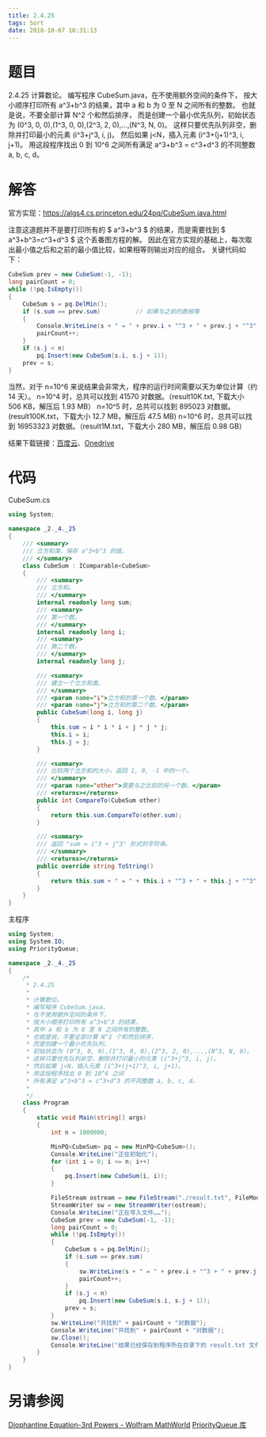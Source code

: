 ```yaml
---
title: 2.4.25
tags: Sort
date: 2018-10-07 16:31:13
---
```


# 题目

2.4.25
计算数论。
编写程序 CubeSum.java，在不使用额外空间的条件下，
按大小顺序打印所有 a^3+b^3 的结果，其中 a 和 b 为 0 至 N 之间所有的整数。
也就是说，不要全部计算 N^2 个和然后排序，
而是创建一个最小优先队列，初始状态为 (0^3, 0, 0),(1^3, 0, 0),(2^3, 2, 0),...,(N^3, N, 0)。
这样只要优先队列非空，删除并打印最小的元素 (i^3+j^3, i, j)。
然后如果 j<N，插入元素 (i^3+(j+1)^3, i, j+1)。
用这段程序找出 0 到 10^6 之间所有满足 a^3+b^3 = c^3+d^3 的不同整数 a, b, c, d。

# 解答

官方实现：https://algs4.cs.princeton.edu/24pq/CubeSum.java.html

注意这道题并不是要打印所有的 $ a^3+b^3 $ 的结果，而是需要找到 $ a^3+b^3=c^3+d^3 $ 这个丢番图方程的解。
因此在官方实现的基础上，每次取出最小值之后和之前的最小值比较，如果相等则输出对应的组合。
关键代码如下：

```csharp
CubeSum prev = new CubeSum(-1, -1);
long pairCount = 0;
while (!pq.IsEmpty())
{
    CubeSum s = pq.DelMin();
    if (s.sum == prev.sum)			// 如果与之前的数相等
    {
        Console.WriteLine(s + " = " + prev.i + "^3 + " + prev.j + "^3");
        pairCount++;
    }         
    if (s.j < n)
        pq.Insert(new CubeSum(s.i, s.j + 1));
    prev = s;
}
```

当然，对于 n=10^6 来说结果会非常大，程序的运行时间需要以天为单位计算（约 14 天）。
n=10^4 时，总共可以找到 41570 对数据。（result10K.txt, 下载大小 506 KB，解压后 1.93 MB）
n=10^5 时，总共可以找到 895023 对数据。(result100K.txt，下载大小 12.7 MB，解压后 47.5 MB)
n=10^6 时，总共可以找到 16953323 对数据。（result1M.txt，下载大小 280 MB，解压后 0.98 GB）

结果下载链接：[百度云](https://pan.baidu.com/s/1Jl8H6tYZC8h_21jDvy7Yxw)、[Onedrive](https://1drv.ms/f/s!AgRf1DW8ZhM95tEgIrRysk83jLS2kQ)

# 代码

CubeSum.cs

```csharp
using System;

namespace _2._4._25
{
    /// <summary>
    /// 立方和类，保存 a^3+b^3 的值。
    /// </summary>
    class CubeSum : IComparable<CubeSum>
    {
        /// <summary>
        /// 立方和。
        /// </summary>
        internal readonly long sum;
        /// <summary>
        /// 第一个数。
        /// </summary>
        internal readonly long i;
        /// <summary>
        /// 第二个数。
        /// </summary>
        internal readonly long j;

        /// <summary>
        /// 建立一个立方和类。
        /// </summary>
        /// <param name="i">立方和的第一个数。</param>
        /// <param name="j">立方和的第二个数。</param>
        public CubeSum(long i, long j)
        {
            this.sum = i * i * i + j * j * j;
            this.i = i;
            this.j = j;
        }

        /// <summary>
        /// 比较两个立方和的大小，返回 1, 0, -1 中的一个。
        /// </summary>
        /// <param name="other">需要与之比较的另一个数。</param>
        /// <returns></returns>
        public int CompareTo(CubeSum other)
        {
            return this.sum.CompareTo(other.sum);
        }

        /// <summary>
        /// 返回 "sum = i^3 + j^3" 形式的字符串。
        /// </summary>
        /// <returns></returns>
        public override string ToString()
        {
            return this.sum + " = " + this.i + "^3 + " + this.j + "^3";
        }
    }
}
```

主程序

```csharp
using System;
using System.IO;
using PriorityQueue;

namespace _2._4._25
{
    /*
     * 2.4.25
     * 
     * 计算数论。
     * 编写程序 CubeSum.java，
     * 在不使用额外空间的条件下，
     * 按大小顺序打印所有 a^3+b^3 的结果，
     * 其中 a 和 b 为 0 至 N 之间所有的整数。
     * 也就是说，不要全部计算 N^2 个和然后排序，
     * 而是创建一个最小优先队列，
     * 初始状态为 (0^3, 0, 0),(1^3, 0, 0),(2^3, 2, 0),...,(N^3, N, 0)。
     * 这样只要优先队列非空，删除并打印最小的元素 (i^3+j^3, i, j)。
     * 然后如果 j<N，插入元素 (i^3+(j+1)^3, i, j+1)。
     * 用这段程序找出 0 到 10^6 之间
     * 所有满足 a^3+b^3 = c^3+d^3 的不同整数 a, b, c, d。
     * 
     */
    class Program
    {
        static void Main(string[] args)
        {
            int n = 1000000;

            MinPQ<CubeSum> pq = new MinPQ<CubeSum>();
            Console.WriteLine("正在初始化");
            for (int i = 0; i <= n; i++)
            {
                pq.Insert(new CubeSum(i, i));
            }

            FileStream ostream = new FileStream("./result.txt", FileMode.Create, FileAccess.Write);
            StreamWriter sw = new StreamWriter(ostream);
            Console.WriteLine("正在写入文件……");
            CubeSum prev = new CubeSum(-1, -1);
            long pairCount = 0;
            while (!pq.IsEmpty())
            {
                CubeSum s = pq.DelMin();
                if (s.sum == prev.sum)
                {
                    sw.WriteLine(s + " = " + prev.i + "^3 + " + prev.j + "^3");
                    pairCount++;
                }         
                if (s.j < n)
                    pq.Insert(new CubeSum(s.i, s.j + 1));
                prev = s;
            }
            sw.WriteLine("共找到" + pairCount + "对数据");
            Console.WriteLine("共找到" + pairCount + "对数据");
            sw.Close();
            Console.WriteLine("结果已经保存到程序所在目录下的 result.txt 文件中");
        }
    }
}
```

# 另请参阅

[Diophantine Equation-3rd Powers - Wolfram MathWorld](http://mathworld.wolfram.com/DiophantineEquation3rdPowers.html)
[PriorityQueue 库](https://github.com/ikesnowy/Algorithms-4th-Edition-in-Csharp/tree/master/2%20Sorting/2.4/PriorityQueue)